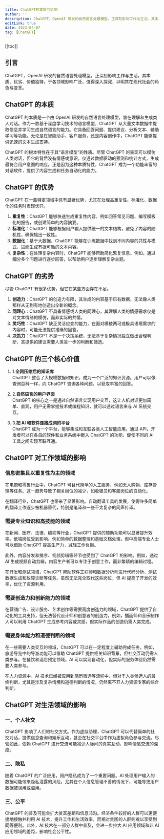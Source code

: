 ```yaml
---
title: ChatGPT的本质与影响
author: ''
description: ChatGPT，OpenAI 研发的自然语言处理模型，正深刻影响工作与生活。其本质、优劣、价值独特，于各领域影响广泛，值得深入探究，以明白其在现代社会的角色与变革。
editLink: true
date: 2023-04-07
tag: [ChatGPT]
---
```

[[toc]]

## 引言

ChatGPT，OpenAI 研发的自然语言处理模型，正深刻影响工作与生活。其本质、优劣、价值独特，于各领域影响广泛，值得深入探究，以明其在现代社会的角色与变革。

## ChatGPT 的本质

ChatGPT 的本质是一个由 OpenAI 研发的自然语言处理模型，旨在理解和生成类人对话。作为一款基于深度学习技术的语言模型，ChatGPT 从大量文本数据中提取信息并学习生成自然语言的能力。它具备回答问题、提供建议、分析文本、辅助学习等功能。无论是在智能助手、客户服务，还是内容创作中，ChatGPT 能够提供迅速的文本生成支持。

ChatGPT 的根本特性在于其“语言模型”的性质。尽管 ChatGPT 的表现可以模仿人类对话，但它的背后没有情感或意识，仅通过数据驱动的预测和统计方式，生成最符合用户意图的响应。正是因为这种本质特性，ChatGPT 成为一个功能丰富的对话软件，提供了内容生成和任务自动化的能力。

## ChatGPT 的优势

ChatGPT 在一些特定领域中具有显著优势，尤其在处理高重复性、标准化、数据化的任务时表现优异。

1. **重复性**：ChatGPT 能够快速生成重复性内容，例如回答常见问题、编写模板化的报告，或创建简单的内容摘要。
2. **标准化**：ChatGPT 能够根据用户输入提供统一的文本结构，避免了内容的随机性，确保输出一致性。
3. **数据化**：基于大数据，ChatGPT 能够在训练数据中找到不同内容的共性与模式，进而生成有据可循的文本内容。
4. **复杂性**：在处理复杂内容时，ChatGPT 能够帮助简化繁复信息。例如，通过细分多个问题进行逐步回答，以帮助用户逐步理解复杂主题。

## ChatGPT 的劣势

尽管 ChatGPT 有很多优势，但它在某些方面存在不足。

1. **创造力**：ChatGPT 的创造力有限，其生成的内容基于已有数据，无法像人类那样从无到有地创造出全新的概念。
2. **同理心**：ChatGPT 不具备情感或人类的同理心，其理解人类的情感需求仅是对文本情绪的模仿，而非实际的共情。
3. **灵巧性**：ChatGPT 缺乏灵活应变的能力，在面对模棱两可或极具语境需求的内容时，可能无法提供准确的回答。
4. **决策力**：ChatGPT 不是一个决策系统，无法基于复杂情况独立做出合理判断，其提供的建议需要人类进一步的判断和筛选。

## ChatGPT 的三个核心价值

1. 1.**全网压缩后的知识库**  
   ChatGPT 整合了大规模数据和知识，成为一个广泛的知识资源。用户可以像查询百科一样，向 ChatGPT 咨询各种问题，以获取丰富的回答。

2. 2.**自然语言的用户界面**  
   ChatGPT 的核心之一是通过自然语言实现用户交互，这让人机对话更加简单、直观，用户无需掌握技术或编程知识，就可以通过语言来与 AI 系统交互。

3. 3.**把 AI 和软件连接成网的平台**  
   ChatGPT 成为一个平台，能够集成和互联各类人工智能应用。通过 API，开发者可以在各自的软件和业务系统中嵌入 ChatGPT 的功能，促使不同的 AI 工具之间实现互联互通。

## ChatGPT 对工作领域的影响

### 信息密集且以重复性为主的领域

在电商和零售行业中，ChatGPT 可替代简单的人工服务，例如无人购物、库存管理等任务。这一趋势导致了相关岗位的减少，如收银员和客服岗位的自动化。

在翻译行业，ChatGPT 也带来了显著影响。自动翻译工具的发展，使得许多简单的翻译工作逐步被机器替代，特别是笔译和一些不太复杂的同声传译。

### 需要专业知识和高技能的领域

在新闻、医疗、法律、编程等行业，ChatGPT 提供的辅助功能可以显著提升效率。低端岗位受到影响，例如简单的数据整理和基础文档处理，但中高端专业人士可以借助 ChatGPT 提高生产力，减轻工作负担。

此外，内容分发和排序、视频剪辑等环节也受到了 ChatGPT 的影响。例如，通过 AI 生成视频自动剪辑，内容生产者可以专注于创意工作，而非繁琐的编辑过程。

在开发和测试领域，ChatGPT 帮助软件工程师和数据分析师进行代码分析、测试数据生成和故障诊断等任务。虽然无法完全取代这些岗位，但 AI 提高了开发的效率，优化了资源利用。

### 需要创造力和创新能力的领域

在营销广告、设计服务、艺术创作等需要高度创造力的领域，ChatGPT 提供了自动化的工具支持，但无法替代设计师和创意者的创造力。例如，插画师和音乐制作人可以利用 ChatGPT 生成参考内容或灵感，但实际作品的创造仍需人类完成。

### 需要身体能力和道德判断的领域

在一些需要人类交互的领域，ChatGPT 可以在一定程度上辅助完成任务。例如，旅游导览中的导游功能可以借助 ChatGPT 提供相关知识背景，但社交互动仍需人类参与。在餐饮和酒店预定领域，AI 可以实现自动化，但实际的服务体验仍然需要人类参与。

在人力资源中，AI 技术已经被应用到简历筛选等流程中，但对于人类候选人的最终判断，尤其是涉及复杂情境和道德判断的情况，仍然离不开人力资源专家的综合判断。

## ChatGPT 对生活领域的影响

### 一、个人社交

ChatGPT 影响了人们的社交方式。作为虚拟助理，ChatGPT 可以代替简单的社交对话，提供信息查询和娱乐互动，甚至在社交平台中作为虚拟角色参与交流。尽管如此，依赖 ChatGPT 进行交流可能减少人际间的真实互动，影响情感交流的深度。

### 二、隐私

随着 ChatGPT 的广泛应用，用户隐私成为了一个重要问题。AI 处理用户输入的数据可能带来隐私泄露的风险，尤其在个人信息管理不善的情况下，可能导致用户数据被误用或滥用。

### 三、公平

ChatGPT 的普及可能会扩大贫富差距和信息鸿沟。经济条件较好的人群可以更便捷地接触并利用 AI 技术，提升工作和生活效率，而相对贫困的人群则难以享受到同等便利。此外，AI 技术在一部分人群中普及，会进一步拉大 AI 应用领域和非 AI 应用领域的差距，影响社会公平性。
